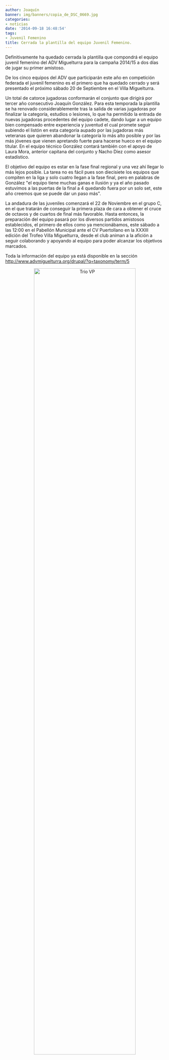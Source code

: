 ```yaml
---
author: Joaquín
banner: img/banners/copia_de_DSC_0669.jpg
categories:
- noticias
date: '2014-09-18 16:48:54'
tags:
- Juvenil Femenino
title: Cerrada la plantilla del equipo Juvenil Femenino.
---
```


Definitivamente ha quedado cerrada la plantilla que compondrá el equipo juvenil femenino del ADV Miguelturra para la campaña 2014/15 a dos días de jugar su primer amistoso.

De los cinco equipos del ADV que participarán este año en competición federada el juvenil femenino es el primero que ha quedado cerrado y será presentado el próximo sábado 20 de Septiembre en el Villa Miguelturra.

Un total de catorce jugadoras conformarán el conjunto que dirigirá por tercer año consecutivo Joaquín González. Para esta temporada la plantilla se ha renovado considerablemente tras la salida de varias jugadoras por finalizar la categoría, estudios o lesiones, lo que ha permitido la entrada de nuevas jugadoras procedentes del equipo cadete, dando lugar a un equipo bien compensado entre experiencia y juventud el cual promete seguir subiendo el listón en esta categoría aupado por las jugadoras más veteranas que quieren abandonar la categoría lo más alto posible y por las más jóvenes que vienen apretando fuerte para hacerse hueco en el equipo titular. En el equipo técnico González contará también con el apoyo de Laura Mora, anterior capitana del conjunto y Nacho Díez como asesor estadístico.

El objetivo del equipo es estar en la fase final regional y una vez ahí llegar lo más lejos posible. La tarea no es fácil pues son diecisiete los equipos que compiten en la liga y solo cuatro llegan a la fase final, pero en palabras de González "el equipo tiene muchas ganas e ilusión y ya el año pasado estuvimos a las puertas de la final a 4 quedando fuera por un solo set, este año creemos que se puede dar un paso más".

La andadura de las juveniles comenzará el 22 de Noviembre en el grupo C, en el que tratarán de conseguir la primera plaza de cara a obtener el cruce de octavos y de cuartos de final más favorable. Hasta entonces, la preparación del equipo pasará por los diversos partidos amistosos establecidos, el primero de ellos como ya mencionábamos, este sábado a las 12:00 en el Pabellón Municipal ante el CV Puertollano en la XXXIII edición del Trofeo Villa Miguelturra, desde el club animan a la afición a seguir colaborando y apoyando al equipo para poder alcanzar los objetivos marcados.

Toda la información del equipo ya está disponible en la sección http://www.advmiguelturra.org/drupal/?q=taxonomy/term/5


<center>
<a target="_new" href="http://www.advmiguelturra.org/img/banners/copia%20de%20DSC_0669.jpg"> 
<img alt="Trio VP" width="80%" align="center" src="http://www.advmiguelturra.org/img/banners/copia%20de%20DSC_0669.jpg"/> </a> </center>

